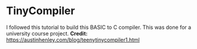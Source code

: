 # TinyCompiler


I followed this tutorial to build this BASIC to C compiler. This was done for a university course project.
__Credit:__ https://austinhenley.com/blog/teenytinycompiler1.html
